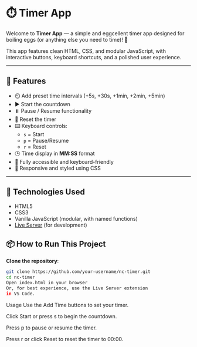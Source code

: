 # ⏱️ Timer App

Welcome to **Timer App** — a simple and eggcellent timer app designed for boiling eggs (or anything else you need to time)! 🥚

This app features clean HTML, CSS, and modular JavaScript, with interactive buttons, keyboard shortcuts, and a polished user experience.

---

## 🚀 Features

- ⏲️ Add preset time intervals (+5s, +30s, +1min, +2min, +5min)
- ▶️ Start the countdown
- ⏸️ Pause / Resume functionality
- 🔁 Reset the timer
- ⌨️ Keyboard controls:
  - `s` = Start
  - `p` = Pause/Resume
  - `r` = Reset
- 🕒 Time display in **MM:SS** format
- 🧠 Fully accessible and keyboard-friendly
- 📱 Responsive and styled using CSS

---

## 🧰 Technologies Used

- HTML5
- CSS3
- Vanilla JavaScript (modular, with named functions)
- [Live Server](https://marketplace.visualstudio.com/items?itemName=ritwickdey.LiveServer) (for development)

## 📦 How to Run This Project

**Clone the repository**:

```bash
git clone https://github.com/your-username/nc-timer.git
cd nc-timer
Open index.html in your browser
Or, for best experience, use the Live Server extension
in VS Code.
```

Usage
Use the Add Time buttons to set your timer.

Click Start or press s to begin the countdown.

Press p to pause or resume the timer.

Press r or click Reset to reset the timer to 00:00.
